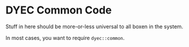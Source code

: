 # DYEC Common Code

Stuff in here should be more-or-less universal to all boxen in the system.

In most cases, you want to require `dyec::common`.
